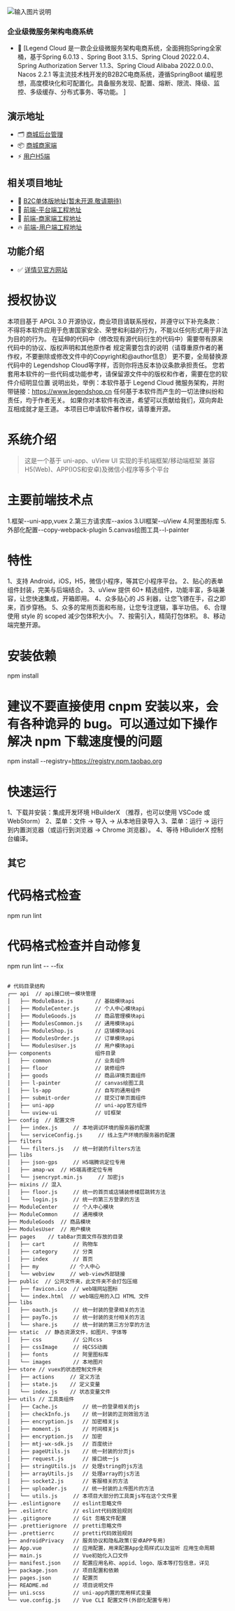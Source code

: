 ![输入图片说明](public/image.png)
### 企业级微服务架构电商系统
- 🦾 [Legend Cloud 是一款企业级微服务架构电商系统，全面拥抱Spring全家桶，基于Spring 6.0.13 、Spring Boot 3.1.5、Spring Cloud 2022.0.4、Spring Authorization Server 1.1.3、Spring Cloud Alibaba 2022.0.0.0、Nacos 2.2.1 等主流技术栈开发的B2B2C电商系统，遵循SpringBoot 编程思想，高度模块化和可配置化。具备服务发现、配置、熔断、限流、降级、监控、多级缓存、分布式事务、等功能。 ] 

## 演示地址
- 🗂 [商城后台管理](http://mall-admin.legendmall.cn/)
- 📦 [商城商家端](http://mall-shop.legendmall.cn/)
- ⚡️ [用户H5端](http://mall.legendmall.cn/)

## 相关项目地址
- 📑 [B2C单体版地址(暂未开源,敬请期待)](https://gitee.com/legendmall/legend)
- 🍍 [前端-平台端工程地址](https://gitee.com/legendmall/legend-cloud-admin-ui)
- 🎨️ [前端-商家端工程地址](https://gitee.com/legendmall/legend-cloud-shop-ui)
- 🔥️ [前端-用户端工程地址](https://gitee.com/legendmall/legend-cloud-user-ui)

## 功能介绍
- ✅ [详情见官方网站](https://code.legendshop.cn/)

# 授权协议
本项目基于 APGL 3.0 开源协议，商业项目请联系授权，并遵守以下补充条款：
不得将本软件应用于危害国家安全、荣誉和利益的行为，不能以任何形式用于非法为目的的行为。
在延伸的代码中（修改现有源代码衍生的代码中）需要带有原来代码中的协议、版权声明和其他原作者 规定需要包含的说明（请尊重原作者的著作权，不要删除或修改文件中的Copyright和@author信息） 更不要，全局替换源代码中的 Legendshop Cloud等字样，否则你将违反本协议条款承担责任。
您若套用本软件的一些代码或功能参考，请保留源文件中的版权和作者，需要在您的软件介绍明显位置 说明出处，举例：本软件基于 Legend Cloud 微服务架构，并附带链接：https://www.legendshop.cn
任何基于本软件而产生的一切法律纠纷和责任，均于作者无关。
如果你对本软件有改进，希望可以贡献给我们，双向奔赴互相成就才是王道。
本项目已申请软件著作权，请尊重开源。

# 系统介绍
> 这是一个基于 uni-app、uView UI 实现的手机端框架/移动端框架
> 兼容H5(Web)、APP(IOS和安卓)及微信小程序等多个平台

# 主要前端技术点
1.框架--uni-app,vuex
2.第三方请求库--axios
3.UI框架--uView
4.阿里图标库
5.外部化配置--copy-webpack-plugin
5.canvas绘图工具--l-painter

# 特性
1、支持 Android，iOS，H5，微信小程序，等其它小程序平台。
2、贴心的表单组件封装，完美与后端结合。
3、uView 提供 60+ 精选组件，功能丰富，多端兼容，让您快速集成，开箱即用。
4、众多贴心的 JS 利器，让您飞镖在手，召之即来，百步穿杨。
5、众多的常用页面和布局，让您专注逻辑，事半功倍。
6、合理使用 style 的 scoped 减少包体积大小。
7、按需引入，精简打包体积。
8、移动端完整开源。

# 安装依赖
npm install

# 建议不要直接使用 cnpm 安装以来，会有各种诡异的 bug。可以通过如下操作解决 npm 下载速度慢的问题
npm install --registry=https://registry.npm.taobao.org

# 快速运行
1、下载并安装：集成开发环境 HBuilderX （推荐，也可以使用 VSCode 或 WebStorm）
2、菜单：文件 -> 导入 -> 从本地目录导入
3、菜单：运行 -> 运行到内置浏览器（或运行到浏览器 -> Chrome 浏览器）。
4、等待 HBuliderX 控制台编译。

## 其它

# 代码格式检查
npm run lint

# 代码格式检查并自动修复
npm run lint -- --fix

```

# 代码目录结构
┌── api  // api接口统一模块管理
│   ├── ModuleBase.js 		// 基础模块api
│   ├── ModuleCenter.js		// 个人中心模块api
│   ├── ModuleGoods.js		// 商品管理模块api
│   ├── ModulesCommon.js	// 通用模块api
│   ├── ModuleShop.js		// 店铺模块api
│   ├── ModulesOrder.js		// 订单模块api
│   └── ModulesUser.js		// 用户模块api
├── components              组件目录
│   ├── common 				// 业务组件
│   ├── floor				// 装修组件
│   ├── goods				// 商品详情页面组件
│   ├── l-painter			// canvas绘图工具
│   ├── ls-app				// 自写的通用组件
│   ├── submit-order		// 提交订单页面组件
│   ├── uni-app				// uni-app官方组件
│   └── uview-ui			// UI框架
├── config  // 配置文件
│   ├── index.js	 // 本地调试环境的服务器的配置
│   └── serviceConfig.js	 // 线上生产环境的服务器的配置
├── filters
│   └── filters.js	 // 统一封装的filters方法
├── libs
│   ├── json-gps	 // H5端腾讯定位专用
│   ├── amap-wx	 // H5端高德定位专用
│   └── jsencrypt.min.js	 // 加密js
├── mixins // 混入
│   ├── floor.js	 // 统一的首页或店铺装修楼层跳转方法
│   └── login.js	 // 统一的第三方登录的方法
├── ModuleCenter	 // 个人中心模块
├── ModuleCommon	 // 通用模块
├── ModuleGoods	 // 商品模块
├── ModulesUser	 // 用户模块
├── pages	 // tabBar页面文件存放的目录
│   ├── cart		 // 购物车
│   ├── category	 // 分类
│   ├── index	 	 // 首页
│   ├── my			// 个人中心
│   └── webview	 	// web-view外部链接
├── public  // 公共文件夹，此文件夹不会打包压缩
│   ├── favicon.ico	 // web端网站图标
│   └── index.html	// web端应用的入口 HTML 文件
├── libs
│   ├── oauth.js	 // 统一封装的登录相关的方法
│   ├── payTo.js	 // 统一封装的支付相关的方法
│   └── share.js	 // 统一封装的第三方分享的方法
├── static	// 静态资源文件，如图片、字体等
│   ├── css			 // 公共css
│   ├── cssImage	 // 纯CSS动画
│   ├── fonts		 // 阿里图标库
│   └── images		 // 本地图片
├── store // vuex的状态控制文件夹
│   ├── actions		// 定义方法
│   ├── state.js	// 定义变量
│   └── index.js	// 状态变量文件
├── utils // 工具类组件
│   ├── Cache.js		// 统一的登录相关的js
│   ├── checkInfo.js	// 统一封装的正则效验方法
│   ├── encryption.js	// 加密相关js
│   ├── moment.js		// 时间相关js
│   ├── encryption.js	// 加密
│   ├── mtj-wx-sdk.js	// 百度统计
│   ├── pageUtils.js	// 统一封装的分页js
│   ├── request.js		// 接口统一js
│   ├── stringUtils.js	// 处理string的js方法
│   ├── arrayUtils.js	// 处理array的js方法
│   ├── socket2.js		// 客服相关的方法
│   ├── uploader.js		// 统一封装的上传图片的方法
│   └── utils.js	 // 本项目大部分的工具类js写在这个文件里
├── .eslintignore 	 // eslint忽略文件
├── .eslintrc	 	 // eslint代码效验规则
├── .gitignore		 // Git 忽略文件配置
├── .prettierignore  // pretti忽略文件
├── .prettierrc	 	 // pretti代码效验规则
├── androidPrivacy	 // 服务协议和隐私政策(安卓APP专用)
├── App.vue          // 应用配置，用来配置App全局样式以及监听 应用生命周期
├── main.js          // Vue初始化入口文件
├── manifest.json    // 配置应用名称、appid、logo、版本等打包信息，详见
├── package.json	 // 项目配置和依赖
├── pages.json       // 配置页
├── README.md	 	 // 项目说明文件
├── uni.scss		 // uni-app内置的常用样式变量
└── vue.config.js	 // Vue CLI 配置文件(外部化配置专用)

```

